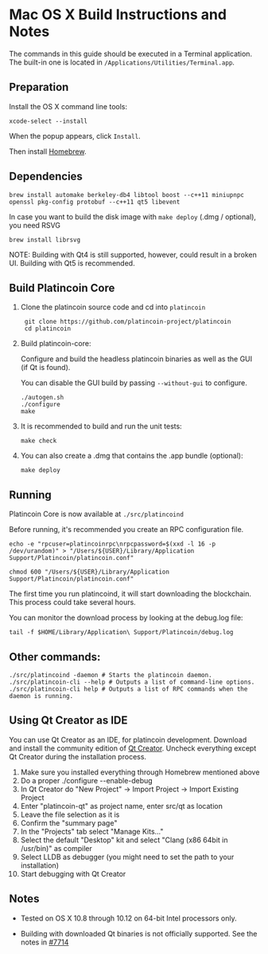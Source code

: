 Mac OS X Build Instructions and Notes
====================================
The commands in this guide should be executed in a Terminal application.
The built-in one is located in `/Applications/Utilities/Terminal.app`.

Preparation
-----------
Install the OS X command line tools:

`xcode-select --install`

When the popup appears, click `Install`.

Then install [Homebrew](http://brew.sh).

Dependencies
----------------------

    brew install automake berkeley-db4 libtool boost --c++11 miniupnpc openssl pkg-config protobuf --c++11 qt5 libevent

In case you want to build the disk image with `make deploy` (.dmg / optional), you need RSVG

    brew install librsvg

NOTE: Building with Qt4 is still supported, however, could result in a broken UI. Building with Qt5 is recommended.

Build Platincoin Core
------------------------

1. Clone the platincoin source code and cd into `platincoin`

        git clone https://github.com/platincoin-project/platincoin
        cd platincoin

2.  Build platincoin-core:

    Configure and build the headless platincoin binaries as well as the GUI (if Qt is found).

    You can disable the GUI build by passing `--without-gui` to configure.

        ./autogen.sh
        ./configure
        make

3.  It is recommended to build and run the unit tests:

        make check

4.  You can also create a .dmg that contains the .app bundle (optional):

        make deploy

Running
-------

Platincoin Core is now available at `./src/platincoind`

Before running, it's recommended you create an RPC configuration file.

    echo -e "rpcuser=platincoinrpc\nrpcpassword=$(xxd -l 16 -p /dev/urandom)" > "/Users/${USER}/Library/Application Support/Platincoin/platincoin.conf"

    chmod 600 "/Users/${USER}/Library/Application Support/Platincoin/platincoin.conf"

The first time you run platincoind, it will start downloading the blockchain. This process could take several hours.

You can monitor the download process by looking at the debug.log file:

    tail -f $HOME/Library/Application\ Support/Platincoin/debug.log

Other commands:
-------

    ./src/platincoind -daemon # Starts the platincoin daemon.
    ./src/platincoin-cli --help # Outputs a list of command-line options.
    ./src/platincoin-cli help # Outputs a list of RPC commands when the daemon is running.

Using Qt Creator as IDE
------------------------
You can use Qt Creator as an IDE, for platincoin development.
Download and install the community edition of [Qt Creator](https://www.qt.io/download/).
Uncheck everything except Qt Creator during the installation process.

1. Make sure you installed everything through Homebrew mentioned above
2. Do a proper ./configure --enable-debug
3. In Qt Creator do "New Project" -> Import Project -> Import Existing Project
4. Enter "platincoin-qt" as project name, enter src/qt as location
5. Leave the file selection as it is
6. Confirm the "summary page"
7. In the "Projects" tab select "Manage Kits..."
8. Select the default "Desktop" kit and select "Clang (x86 64bit in /usr/bin)" as compiler
9. Select LLDB as debugger (you might need to set the path to your installation)
10. Start debugging with Qt Creator

Notes
-----

* Tested on OS X 10.8 through 10.12 on 64-bit Intel processors only.

* Building with downloaded Qt binaries is not officially supported. See the notes in [#7714](https://github.com/bitcoin/bitcoin/issues/7714)
